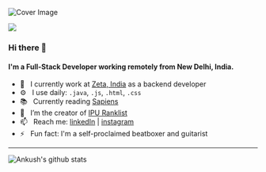 ![Cover Image](https://github.com/ankushgarg1998/ankushgarg1998/blob/master/cover.jpg)

![](https://komarev.com/ghpvc/?username=ankushgarg1998)

### Hi there 👋

<!--
**ankushgarg1998/ankushgarg1998** is a ✨ _special_ ✨ repository because its `README.md` (this file) appears on your GitHub profile.
-->
#### I'm a Full-Stack Developer working remotely from New Delhi, India.


- 🔭  &nbsp; I currently work at [Zeta, India](https://www.zeta.tech/) as a backend developer
- ⚙️   &nbsp; I use daily: `.java`, `.js`, `.html`, `.css`
- 📚  &nbsp; Currently reading [Sapiens](https://en.wikipedia.org/wiki/Sapiens:_A_Brief_History_of_Humankind)
- 🌱  &nbsp; I’m the creator of [IPU Ranklist](https://ipuranklist.com)
- 📫  &nbsp; Reach me: [linkedIn](https://www.linkedin.com/in/ankushgarg1998/) | [instagram](https://www.instagram.com/not_a_grownup/)
- ⚡  &nbsp; Fun fact: I'm a self-proclaimed beatboxer and guitarist

<hr>

![Ankush's github stats](https://github-readme-stats.vercel.app/api?username=ankushgarg1998&count_private=true)
